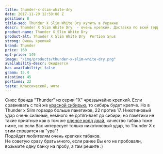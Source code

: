 ```yaml
---
title: thunder-x-slim-white-dry
date: 2017-11-20 12:50:00 Z
position: 8
title-seo: Thunder X Slim White Dry купить в Украине
descr: Thunder X Slim White Dry  - очень крепкий. Доставка по всей территории Украины
product-name: Thunder X Slim White Dry
product-alt: Thunder X Slim White Dry  Portion Snus
strong: Очень крепкий
brand: Thunder
price: 160
opt-price: 149
image: "/img/products/thunder-x-slim-white-dry.png"
availability-descr: Ожидается
has_availability: false
gramm: 15.4
nicotine: 45
portions: 22
taste: Классический, мята
---
```


Снюс бренда "Thunder" из серии "X" чрезвычайно крепкий.
Если сравнивать с той же [красной сибирью](/siberia-white), то сибирь будет крепче. Но в Thunder x Slim гораздо больше пакетиков, 22 против 17. Никотиновый удар очень сильный, немного не дотягивает до сибири, но пакетики не такие приятные как в том же [оденсе колд драй](/odens-cold-dry), качество табака тоже ниже, но если Вас интересует только никотиновый удар, то Thunder X с этим справится на "ура"!<br>
Подойдет любителям очень крепких табаков.<br>
Не советую сразу брать много, если ранее Вы его не пробовали, возьмите одну банку на пробу, а там решите :)